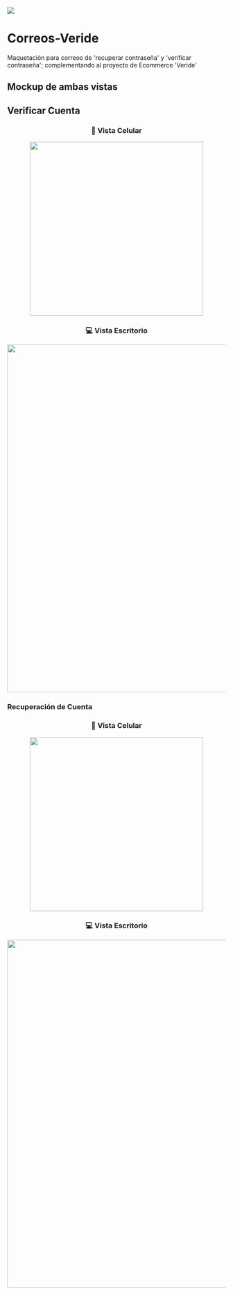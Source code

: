 ![](https://komarev.com/ghpvc/?username=VerideCorreos&color=yellow)

# Correos-Veride
Maquetación para correos de 'recuperar contraseña' y 'verificar contraseña'; complementando al proyecto de Ecommerce 'Veride'

## Mockup de ambas vistas

## Verificar Cuenta

<div align="center">

### 📱 Vista Celular  

<img title='' src="./src/img/mobile-verificarCuenta.png"   alt="" width="400" /> 

### 💻 Vista Escritorio 

<img title='' src="./src/img/verificar-cuenta.png"   alt="" width="800" />

</div>

### Recuperación de Cuenta

<div align="center">

### 📱 Vista Celular  

<img title='' src="./src/img/mobile-recuperar.png"   alt="" width="400" /> 

### 💻 Vista Escritorio  

<img title='' src="./src/img/recuperar-contrasena.png"   alt="" width="800" /> 

</div>

